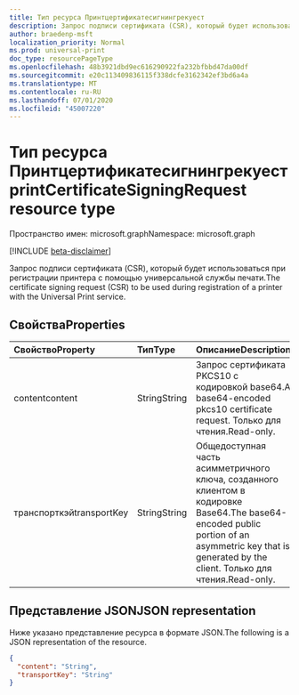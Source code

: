 ```yaml
---
title: Тип ресурса Принтцертификатесигнингрекуест
description: Запрос подписи сертификата (CSR), который будет использоваться при регистрации принтера с помощью универсальной службы печати.
author: braedenp-msft
localization_priority: Normal
ms.prod: universal-print
doc_type: resourcePageType
ms.openlocfilehash: 48b3921dbd9ec616290922fa232bfbbd47da00df
ms.sourcegitcommit: e20c113409836115f338dcfe3162342ef3bd6a4a
ms.translationtype: MT
ms.contentlocale: ru-RU
ms.lasthandoff: 07/01/2020
ms.locfileid: "45007220"
---
```

# <a name="printcertificatesigningrequest-resource-type"></a><span data-ttu-id="40cd5-103">Тип ресурса Принтцертификатесигнингрекуест</span><span class="sxs-lookup"><span data-stu-id="40cd5-103">printCertificateSigningRequest resource type</span></span>

<span data-ttu-id="40cd5-104">Пространство имен: microsoft.graph</span><span class="sxs-lookup"><span data-stu-id="40cd5-104">Namespace: microsoft.graph</span></span>

[!INCLUDE [beta-disclaimer](../../includes/beta-disclaimer.md)]

<span data-ttu-id="40cd5-105">Запрос подписи сертификата (CSR), который будет использоваться при регистрации принтера с помощью универсальной службы печати.</span><span class="sxs-lookup"><span data-stu-id="40cd5-105">The certificate signing request (CSR) to be used during registration of a printer with the Universal Print service.</span></span>

## <a name="properties"></a><span data-ttu-id="40cd5-106">Свойства</span><span class="sxs-lookup"><span data-stu-id="40cd5-106">Properties</span></span>
| <span data-ttu-id="40cd5-107">Свойство</span><span class="sxs-lookup"><span data-stu-id="40cd5-107">Property</span></span>     | <span data-ttu-id="40cd5-108">Тип</span><span class="sxs-lookup"><span data-stu-id="40cd5-108">Type</span></span>        | <span data-ttu-id="40cd5-109">Описание</span><span class="sxs-lookup"><span data-stu-id="40cd5-109">Description</span></span> |
|:-------------|:------------|:------------|
|<span data-ttu-id="40cd5-110">content</span><span class="sxs-lookup"><span data-stu-id="40cd5-110">content</span></span>|<span data-ttu-id="40cd5-111">String</span><span class="sxs-lookup"><span data-stu-id="40cd5-111">String</span></span>|<span data-ttu-id="40cd5-112">Запрос сертификата PKCS10 с кодировкой base64.</span><span class="sxs-lookup"><span data-stu-id="40cd5-112">A base64-encoded pkcs10 certificate request.</span></span> <span data-ttu-id="40cd5-113">Только для чтения.</span><span class="sxs-lookup"><span data-stu-id="40cd5-113">Read-only.</span></span>|
|<span data-ttu-id="40cd5-114">транспорткэй</span><span class="sxs-lookup"><span data-stu-id="40cd5-114">transportKey</span></span>|<span data-ttu-id="40cd5-115">String</span><span class="sxs-lookup"><span data-stu-id="40cd5-115">String</span></span>|<span data-ttu-id="40cd5-116">Общедоступная часть асимметричного ключа, созданного клиентом в кодировке Base64.</span><span class="sxs-lookup"><span data-stu-id="40cd5-116">The base64-encoded public portion of an asymmetric key that is generated by the client.</span></span> <span data-ttu-id="40cd5-117">Только для чтения.</span><span class="sxs-lookup"><span data-stu-id="40cd5-117">Read-only.</span></span>|

## <a name="json-representation"></a><span data-ttu-id="40cd5-118">Представление JSON</span><span class="sxs-lookup"><span data-stu-id="40cd5-118">JSON representation</span></span>

<span data-ttu-id="40cd5-119">Ниже указано представление ресурса в формате JSON.</span><span class="sxs-lookup"><span data-stu-id="40cd5-119">The following is a JSON representation of the resource.</span></span>

<!-- {
  "blockType": "resource",
  "optionalProperties": [

  ],
  "@odata.type": "microsoft.graph.printCertificateSigningRequest"
}-->

```json
{
  "content": "String",
  "transportKey": "String"
}
```

<!-- uuid: 8fcb5dbc-d5aa-4681-8e31-b001d5168d79
2015-10-25 14:57:30 UTC -->
<!-- {
  "type": "#page.annotation",
  "description": "printCertificateSigningRequest resource",
  "keywords": "",
  "section": "documentation",
  "tocPath": ""
}-->
